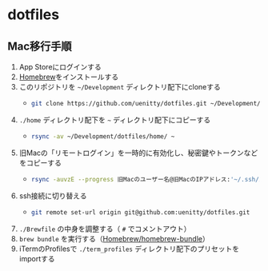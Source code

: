 # dotfiles

## Mac移行手順

1. App Storeにログインする
1. [Homebrew](https://github.com/Homebrew/brew)をインストールする
1. このリポジトリを `~/Development` ディレクトリ配下にcloneする
    - ```sh
      git clone https://github.com/uenitty/dotfiles.git ~/Development/dotfiles
      ```
1. `./home` ディレクトリ配下を `~` ディレクトリ配下にコピーする
    - ```sh
      rsync -av ~/Development/dotfiles/home/ ~
      ```
1. 旧Macの「リモートログイン」を一時的に有効化し、秘密鍵やトークンなどをコピーする
    - ```sh
      rsync -auvzE --progress 旧Macのユーザー名@旧MacのIPアドレス:'~/.ssh/id_*' ~/.ssh
      ```
1. ssh接続に切り替える
    - ```sh
      git remote set-url origin git@github.com:uenitty/dotfiles.git
      ```
1. `./Brewfile` の中身を調整する（ `#` でコメントアウト）
1. `brew bundle` を実行する（[Homebrew/homebrew-bundle](https://github.com/Homebrew/homebrew-bundle)）
1. iTermのProfilesで `./term_profiles` ディレクトリ配下のプリセットをimportする
